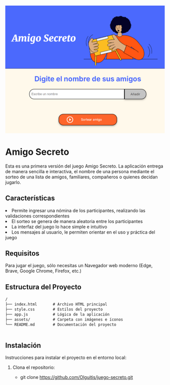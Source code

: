 ![Vista previa de aplicación](assets/captura.png)
# Amigo Secreto

Esta es una primera versión  del juego Amigo Secreto. 
La aplicación entrega de manera sencilla e interactiva, el nombre de una persona mediante el sorteo de una lista de amigos, familiares, compañeros o quienes decidan jugarlo.

## Características

<li>Permite ingresar una nómina de los participantes, realizando las validaciones correspondientes</li>
<li>El sorteo se genera de manera aleatoria entre los participantes</li>
<li>La interfaz del juego lo hace simple e intuitivo</li>
<li>Los mensajes al usuario, le permiten orientar en el uso y práctica del juego</li>

## Requisitos

Para jugar el juego, sólo necesitas un Navegador web moderno (Edge, Brave, Google Chrome, Firefox, etc.)


## Estructura del Proyecto

```plaintext
/
├── index.html       # Archivo HTML principal
├── style.css        # Estilos del proyecto
├── app.js           # Lógica de la aplicación
├── assets/          # Carpeta con imágenes e íconos
└── README.md        # Documentación del proyecto


```
## Instalación

Instrucciones para instalar el proyecto en el entorno local:

1. Clona el repositorio:

   - git clone https://github.com/Olguitis/juego-secreto.git
